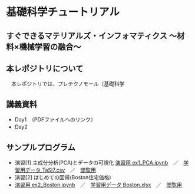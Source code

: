 # 基礎科学チュートリアル

## すぐできるマテリアルズ・インフォマティクス ～材料×機械学習の融合～　

## 本レポジトリについて
　本レポジトリでは、プレテクノモール（基礎科学
## 講義資料
- Day1　（PDFファイルへのリンク）
- Day2　　
## サンプルプログラム
- 演習[1] 主成分分析(PCA)とデータの可視化
  [演習用 ex1_PCA.ipynb]()　／　[学習用データ TaSi7.csv](data/TaSi17.csv)　／　[閲覧用]()
- 演習[2] はじめての回帰(Boston住宅価格)
- [演習用 ex2_Boston.ipynb]()　／　[学習用データ Boston.xlsx](data/Boston.xlsx)　／　[閲覧用]()
